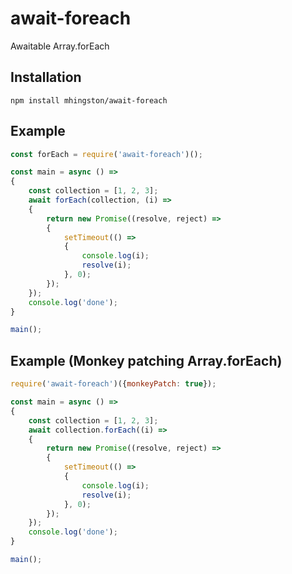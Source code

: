 # await-foreach

Awaitable Array.forEach

## Installation

```
npm install mhingston/await-foreach
```

## Example

```javascript
const forEach = require('await-foreach')();

const main = async () =>
{
    const collection = [1, 2, 3];
    await forEach(collection, (i) =>
    {
        return new Promise((resolve, reject) =>
        {
            setTimeout(() =>
            {
                console.log(i);
                resolve(i);
            }, 0);
        });
    });
    console.log('done');
}

main();
```

## Example (Monkey patching Array.forEach)

```javascript
require('await-foreach')({monkeyPatch: true});

const main = async () =>
{
    const collection = [1, 2, 3];
    await collection.forEach((i) =>
    {
        return new Promise((resolve, reject) =>
        {
            setTimeout(() =>
            {
                console.log(i);
                resolve(i);
            }, 0);
        });
    });
    console.log('done');
}

main();
```